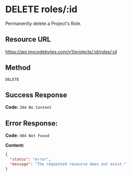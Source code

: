 # DELETE roles/:id

Permanently delete a Project's Role.

## Resource URL

<https://api.mycodebytes.com/v1/projects/:id/roles/:id>

## Method

`DELETE`

## Success Response

**Code:** `204 No Content`

## Error Response:

**Code:** `404 Not Found`

**Content:**

```json
{
  "status": "error",
  "message": "The requested resource does not exist."
}
```
